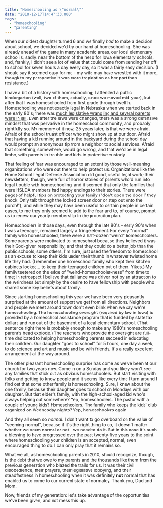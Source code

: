 ```yaml
---
title: "Homeschooling as \"normal\""
date: "2010-12-17T14:47:33.000"
tags: 
  - "homeschooling"
  - "parenting"
---
```


When our oldest daughter turned 6 and we finally _had_ to make a decision about school, we decided we'd try our hand at homeschooling. She was already ahead of the game in many academic areas, our local elementary school is, sadly, near the bottom of the heap for Iowa elementary schools, and, frankly, I didn't see a lot of value that could come from sending her off to school for seven hours a day every day, so it was a fairly easy decision. (I should say it seemed easy for me - my wife may have wrestled with it more, though to my perspective it was more trepidation on her part than resistance.)

I have a bit of a history with homeschooling; I attended a public kindergarten (well, two of them, actually, since we moved mid-year), but after that I was homeschooled from first grade through twelfth. Homeschooling was not exactly legal in Nebraska when we started back in the early 80's; there was [much legislative wrangling and several parents were in jail](http://www.nchea.org/Historical). Even after the laws were changed, there was a strong defensive mindset that was pervasive in the homeschool community, and probably rightfully so. My memory of it now, 25 years later, is that we were afraid. Afraid of the school truant officer who might show up at our door. Afraid that having a kid running around in the backyard during the school day would prompt an anonymous tip from a neighbor to social services. Afraid that something, somewhere, would go wrong, and that we'd be in legal limbo, with parents in trouble and kids in protective custody.

That feeling of fear was encouraged to an extent by those well-meaning organizations who were out there to help protect us. Organizations like the Home School Legal Defense Association did good, useful legal work; their newsletters, though, were full of horror stories of parents who'd run into legal trouble with homeschooling, and it seemed that only the families that were HSLDA members had happy endings to their stories. There were pages of helpful tips on protecting your family ("don't open the door if they knock! Only talk through the locked screen door or step out onto the porch!"), and while they may have been useful to certain people in certain cases, to me they only seemed to add to the fear and to, of course, prompt us to renew our yearly membership in the protection plan.

Homeschoolers in those days, even through the late 80's - early 90's when I was a teenager, remained largely a fringe element. For every "normal" family who homeschooled, there were a half-dozen "weird" homeschoolers. Some parents were motivated to homeschool because they believed it was their God-given responsibility, and that they could do a better job than the public schools; some others, I'm sure, just used the freedom to homeschool as an excuse to keep their kids under their thumb in whatever twisted home life they had. (I remember one homeschool family who kept their kitchen cabinets locked... to keep their teenaged children out of them. Yikes.) My family teetered on the edge of "weird-homeschooler-ness" from time to time; in retrospect I believe that dalliance was driven not by an attraction to the weirdness but simply by the desire to have fellowship with people who shared some key beliefs about family.

Since starting homeschooling this year we have been very pleasantly surprised at the amount of support we get from all directions. Neighbors and people we meet around town don't even blink when we say we're homeschooling. The homeschooling oversight (required by law in Iowa) is provided by a homeschool assistance program that is funded by state tax dollars and run out of the basement of a local elementary school. (That sentence right there is probably enough to make any 1980's homeschooling parent's head explode.) The teachers who provide the oversight are full-time dedicated to helping homeschooling parents succeed in educating their children. Our daughter "goes to school" for 5 hours, one day a week, to do science and art and music and be with friends. It's a really excellent arrangement all the way around.

The other pleasant homeschooling surprise has come as we've been at our church for two years now. Come in on a Sunday and you likely won't see any families that stick out as obvious homeschoolers. But start visiting with folks and getting to know people and it seems like every time I turn around I find out that some other family is homeschooling. Sure, I knew about the one family, because their daughter goes to school on Mondays with our daughter. But that elder's family, with the high-school-aged kid who's always helping out somewhere? Yep, homeschoolers. The pastor with a couple of young kids? Homeschoolers. The family who keeps the kids' club organized on Wednesday nights? Yep, homeschoolers again.

And they all seem so _normal_. I don't want to go overboard on the value of "seeming normal", because if it's the right thing to do, it doesn't matter whether we seem normal or not - we need to do it. But in this case it's such a blessing to have progressed over the past twenty-five years to the point where homeschooling your children is an accepted, normal, even encouraged thing to do. I can only pray that it remains so.

What we all, as homeschooling parents in 2010, should recognize, though, is the debt that we owe to my parents and the thousands like them from the previous generation who blazed the trails for us. It was their civil disobedience, their prayers, their legislative lobbying, and their steadfastness in homeschooling when it was definitely **not** normal that has enabled us to come to our current state of normalcy. Thank you, Dad and Mom.

Now, friends of my generation: let's take advantage of the opportunities we've been given, and not mess this up.
